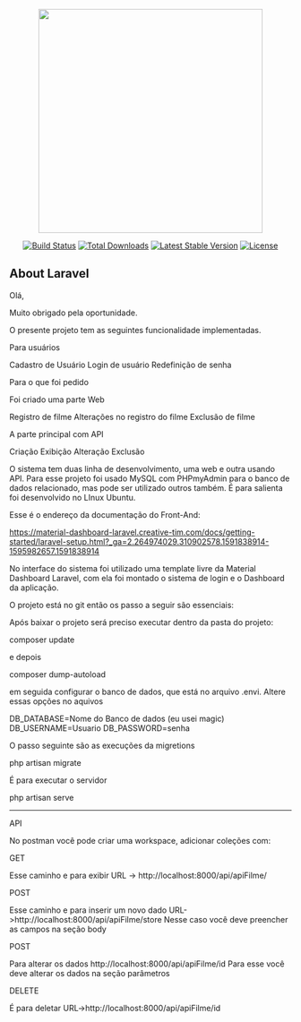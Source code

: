 <p align="center"><img src="https://res.cloudinary.com/dtfbvvkyp/image/upload/v1566331377/laravel-logolockup-cmyk-red.svg" width="400"></p>

<p align="center">
<a href="https://travis-ci.org/laravel/framework"><img src="https://travis-ci.org/laravel/framework.svg" alt="Build Status"></a>
<a href="https://packagist.org/packages/laravel/framework"><img src="https://poser.pugx.org/laravel/framework/d/total.svg" alt="Total Downloads"></a>
<a href="https://packagist.org/packages/laravel/framework"><img src="https://poser.pugx.org/laravel/framework/v/stable.svg" alt="Latest Stable Version"></a>
<a href="https://packagist.org/packages/laravel/framework"><img src="https://poser.pugx.org/laravel/framework/license.svg" alt="License"></a>
</p>

## About Laravel

Olá,

Muito obrigado pela oportunidade.

O presente projeto tem as seguintes funcionalidade implementadas.

Para usuários 

Cadastro de Usuário
Login de usuário
Redefinição de senha

Para o que foi pedido

Foi criado uma parte Web

Registro de filme
Alterações no registro do filme
Exclusão de filme

A parte principal com API

Criação
Exibição
Alteração
Exclusão

O sistema tem duas linha de desenvolvimento, uma web e outra usando API. Para esse projeto foi usado MySQL com PHPmyAdmin para o banco de dados relacionado, mas pode ser utilizado outros também. É para salienta foi desenvolvido no LInux Ubuntu.

Esse é o endereço da documentação do Front-And:

https://material-dashboard-laravel.creative-tim.com/docs/getting-started/laravel-setup.html?_ga=2.264974029.310902578.1591838914-1595982657.1591838914

No interface do sistema foi utilizado uma template livre da Material Dashboard Laravel, com ela foi montado o sistema de login e o Dashboard  da aplicação.

O projeto está no git então os passo a seguir são essenciais:

Após baixar o projeto será preciso executar dentro da pasta do projeto:

composer update

e depois 

composer dump-autoload

em seguida configurar o banco de dados, que está no arquivo  .envi. Altere essas opções no aquivos 

DB_DATABASE=Nome do Banco de dados (eu usei magic)
DB_USERNAME=Usuario
DB_PASSWORD=senha

O passo seguinte são as execuções da migretions

php artisan migrate

É para executar o servidor

php artisan serve

________________________________________________________________________

API

No postman você pode criar uma workspace, adicionar coleções com:

GET

Esse caminho e para exibir
URL ->  http://localhost:8000/api/apiFilme/

POST

Esse caminho e para inserir um novo dado
URL->http://localhost:8000/api/apiFilme/store
Nesse caso você deve preencher as campos na seção body

POST

Para alterar os dados
http://localhost:8000/api/apiFilme/id
Para esse você deve alterar os dados na seção parâmetros 


DELETE

É para deletar
URL->http://localhost:8000/api/apiFilme/id



